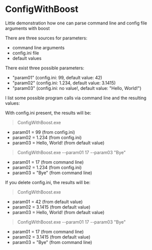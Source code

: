 # ConfigWithBoost
Little demonstration how one can parse command line and config file arguments with boost


There are three sources for parameters:
- command line arguments
- config.ini file
- default values

There exist three possible parameters:
- "param01" (config.ini: 99, default value: 42)
- "param02" (config.ini: 1.234, default value: 3.1415)
- "param03" (config.ini: no value!, default value: "Hello, World!")

I list some possible program calls via command line and the resulting values:

With config.ini present, the results will be:

> ConfigWithBoost.exe

- param01 = 99 (from config.ini)
- param02 = 1.234 (from config.ini)
- param03 = Hello, World! (from default value)
   
> ConfigWithBoost.exe --param01 17 --param03 "Bye"

- param01 = 17 (from command line)
- param02 = 1.234 (from config.ini)
- param03 = "Bye" (from command line)

If you delete config.ini, the results will be:

> ConfigWithBoost.exe

- param01 = 42 (from default value)
- param02 = 3.1415 (from default value)
- param03 = Hello, World! (from default value)
   
> ConfigWithBoost.exe --param01 17 --param03 "Bye"

- param01 = 17 (from command line)
- param02 = 3.1415 (from default value)
- param03 = "Bye" (from command line)
